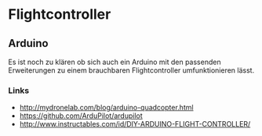# Flightcontroller
## Arduino
Es ist noch zu klären ob sich auch ein Arduino mit den passenden Erweiterungen zu einem brauchbaren Flightcontroller umfunktionieren lässt. 

### Links
* http://mydronelab.com/blog/arduino-quadcopter.html
* https://github.com/ArduPilot/ardupilot
* http://www.instructables.com/id/DIY-ARDUINO-FLIGHT-CONTROLLER/